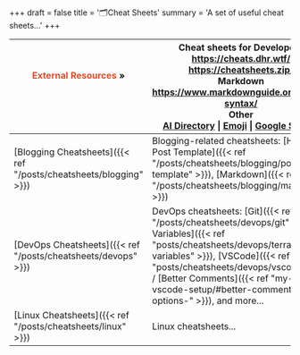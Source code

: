 +++
draft = false
title = '🗂️Cheat Sheets'
summary = 'A set of useful cheat sheets...'
+++

| <font color=#EB4925>External Resources</font> »<br><br /><br />   | **Cheat sheets for Developers**<br>https://cheats.dhr.wtf/<br>https://cheatsheets.zip/<br>**Markdown**<br>https://www.markdownguide.org/basic-syntax/<br>**Other**<br>[AI Directory](https://cheatsheets.zip/ai) \| [Emoji](cheatsheets.zip/emoji) \| [Google Search](https://cheatsheets.zip/google-search)<br> |
| ----------------------------------------------------------------- | ---------------------------------------------------------------------------------------------------------------------------------------------------------------------------------------------------------------------------------------------------------------------------------------------------------------- |
| [Blogging Cheatsheets]({{< ref "/posts/cheatsheets/blogging" >}}) | Blogging-related cheatsheets: [Hugo Post Template]({{< ref "/posts/cheatsheets/blogging/post-template" >}}), [Markdown]({{< ref "/posts/cheatsheets/blogging/markdown" >}})<br>                                                                                                                                  |
| [DevOps Cheatsheets]({{< ref "/posts/cheatsheets/devops" >}})     | DevOps cheatsheets: [Git]({{< ref "/posts/cheatsheets/devops/git" >}}), [TF Variables]({{< ref "posts/cheatsheets/devops/terraform-variables" >}}), [VSCode]({{< ref "posts/cheatsheets/devops/vscode" >}}) / [Better Comments]({{< ref "my-vscode-setup/#better-comments-options-" >}}), and more...            |
| [Linux Cheatsheets]({{< ref "/posts/cheatsheets/linux" >}})       | Linux cheatsheets... <!--[Cron]({{< ref "posts/cheatsheets/linux/crontab" >}})...-->                                                                                                                                                                                                                             |
